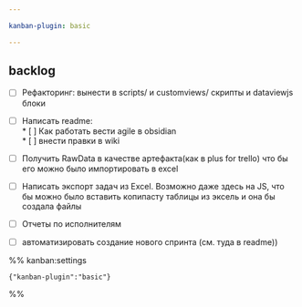 ```yaml
---

kanban-plugin: basic

---
```


## backlog

- [ ] Рефакторинг:  вынести в scripts/ и customviews/ скрипты и dataviewjs блоки
- [ ] Написать readme:<br>* [ ] Как работать вести agile в оbsidian<br>*  [ ] внести правки в wiki
- [ ] Получить RawData  в качестве артефакта(как в plus for trello) что бы его можно было импортировать в excel
- [ ] Написать экспорт задач из Excel. Возможно даже здесь на JS, что бы можно было вставить копипасту таблицы из эксель и она бы создала файлы
- [ ] Отчеты по исполнителям
- [ ] автоматизировать создание нового спринта (см. туда в readme))




%% kanban:settings
```
{"kanban-plugin":"basic"}
```
%%